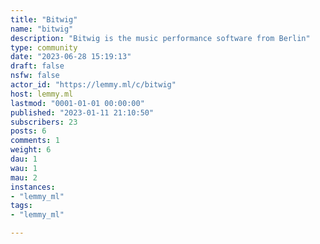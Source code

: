 ```yaml
---
title: "Bitwig" 
name: "bitwig"
description: "Bitwig is the music performance software from Berlin"
type: community
date: "2023-06-28 15:19:13"
draft: false
nsfw: false
actor_id: "https://lemmy.ml/c/bitwig"
host: lemmy.ml
lastmod: "0001-01-01 00:00:00"
published: "2023-01-11 21:10:50"
subscribers: 23
posts: 6
comments: 1
weight: 6
dau: 1
wau: 1
mau: 2
instances:
- "lemmy_ml"
tags: 
- "lemmy_ml"

---
```

